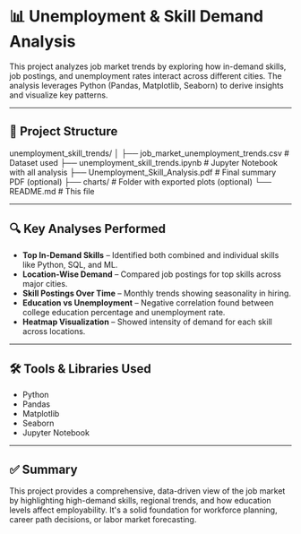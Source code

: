 # 📊 Unemployment & Skill Demand Analysis

This project analyzes job market trends by exploring how in-demand skills, job postings, and unemployment rates interact across different cities. The analysis leverages Python (Pandas, Matplotlib, Seaborn) to derive insights and visualize key patterns.

---

## 📁 Project Structure

unemployment_skill_trends/
│
├── job_market_unemployment_trends.csv # Dataset used
├── unemployment_skill_trends.ipynb # Jupyter Notebook with all analysis
├── Unemployment_Skill_Analysis.pdf # Final summary PDF (optional)
├── charts/ # Folder with exported plots (optional)
└── README.md # This file


---

## 🔍 Key Analyses Performed

- **Top In-Demand Skills** – Identified both combined and individual skills like Python, SQL, and ML.
- **Location-Wise Demand** – Compared job postings for top skills across major cities.
- **Skill Postings Over Time** – Monthly trends showing seasonality in hiring.
- **Education vs Unemployment** – Negative correlation found between college education percentage and unemployment rate.
- **Heatmap Visualization** – Showed intensity of demand for each skill across locations.

---

## 🛠️ Tools & Libraries Used
- Python
- Pandas
- Matplotlib
- Seaborn
- Jupyter Notebook

---

## ✅ Summary
This project provides a comprehensive, data-driven view of the job market by highlighting high-demand skills, regional trends, and how education levels affect employability. It's a solid foundation for workforce planning, career path decisions, or labor market forecasting.
